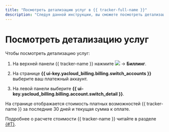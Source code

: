 ```yaml
---
title: "Посмотреть детализацию услуг в {{ tracker-full-name }}"
description: "Следуя данной инструкции, вы сможете посмотреть детализацию услуг." 
---
```


# Посмотреть детализацию услуг

Чтобы посмотреть детализацию услуг:

1. На верхней панели {{ tracker-name }} нажмите ![](../_assets/tracker/tracker-burger.png) → **Биллинг**.

1. На странице **{{ ui-key.yacloud_billing.billing.switch_accounts }}** выберите ваш платежный аккаунт.  

1. На левой панели выберите **{{ ui-key.yacloud_billing.billing.account.switch_detail }}**.
 
На странице отображается стоимость платных возможностей {{ tracker-name }} за последние 30 дней	и текущая сумма к оплате.

Подробнее о расчете стоимости {{ tracker-name }} читайте в разделе [{#T}](pricing.md#sec_calculate).